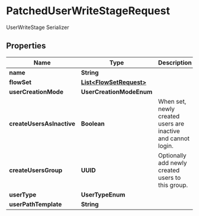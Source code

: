 

# PatchedUserWriteStageRequest

UserWriteStage Serializer

## Properties

| Name | Type | Description | Notes |
|------------ | ------------- | ------------- | -------------|
|**name** | **String** |  |  [optional] |
|**flowSet** | [**List&lt;FlowSetRequest&gt;**](FlowSetRequest.md) |  |  [optional] |
|**userCreationMode** | **UserCreationModeEnum** |  |  [optional] |
|**createUsersAsInactive** | **Boolean** | When set, newly created users are inactive and cannot login. |  [optional] |
|**createUsersGroup** | **UUID** | Optionally add newly created users to this group. |  [optional] |
|**userType** | **UserTypeEnum** |  |  [optional] |
|**userPathTemplate** | **String** |  |  [optional] |



